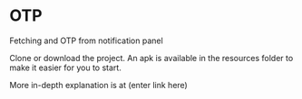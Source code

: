 # OTP
Fetching and OTP from notification panel

Clone or download the project. An apk is available in the resources folder to make it easier for you to start.

More in-depth explanation is at (enter link here)
